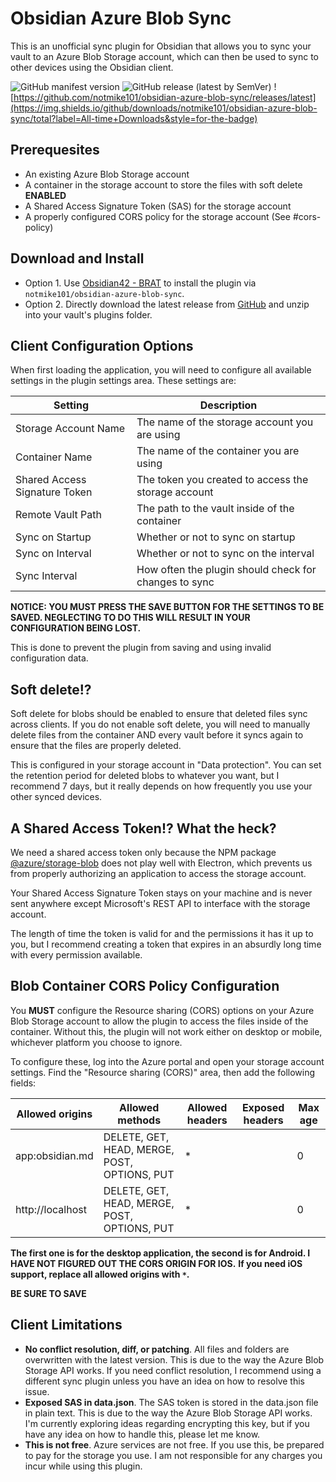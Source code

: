 # Obsidian Azure Blob Sync

This is an unofficial sync plugin for Obsidian that allows you to sync your vault to an Azure Blob Storage account, which can then be used to sync to other devices using the Obsidian client.

![GitHub manifest version](https://img.shields.io/github/manifest-json/v/notmike101/obsidian-azure-blob-sync/main?label=Version&style=for-the-badge) ![GitHub release (latest by SemVer)](https://img.shields.io/github/downloads/notmike101/obsidian-azure-blob-sync/latest/total?label=Downloads&style=for-the-badge) ![https://github.com/notmike101/obsidian-azure-blob-sync/releases/latest](https://img.shields.io/github/downloads/notmike101/obsidian-azure-blob-sync/total?label=All-time+Downloads&style=for-the-badge)

## Prerequesites

* An existing Azure Blob Storage account
* A container in the storage account to store the files with soft delete **ENABLED**
* A Shared Access Signature Token (SAS) for the storage account
* A properly configured CORS policy for the storage account (See #cors-policy)

## Download and Install

* Option 1. Use [Obsidian42 - BRAT](https://github.com/TfTHacker/obsidian42-brat) to install the plugin via `notmike101/obsidian-azure-blob-sync`.
* Option 2. Directly download the latest release from [GitHub](https://github.com/notmike101/obsidian-azure-blob-sync/releases/latest) and unzip into your vault's plugins folder.

## Client Configuration Options

When first loading the application, you will need to configure all available settings in the plugin settings area. These settings are:

| Setting | Description |
| ------- | ----------- |
| Storage Account Name | The name of the storage account you are using |
| Container Name | The name of the container you are using |
| Shared Access Signature Token | The token you created to access the storage account |
| Remote Vault Path | The path to the vault inside of the container |
| Sync on Startup | Whether or not to sync on startup |
| Sync on Interval | Whether or not to sync on the interval |
| Sync Interval | How often the plugin should check for changes to sync |

**NOTICE: YOU MUST PRESS THE SAVE BUTTON FOR THE SETTINGS TO BE SAVED. NEGLECTING TO DO THIS WILL RESULT IN YOUR CONFIGURATION BEING LOST.**

This is done to prevent the plugin from saving and using invalid configuration data.

## Soft delete!?

Soft delete for blobs should be enabled to ensure that deleted files sync across clients. If you do not enable soft delete, you will need to manually delete files from the container AND every vault before it syncs again to ensure that the files are properly deleted.

This is configured in your storage account in "Data protection". You can set the retention period for deleted blobs to whatever you want, but I recommend 7 days, but it really depends on how frequently you use your other synced devices.

## A Shared Access Token!? What the heck?

We need a shared access token only because the NPM package [@azure/storage-blob](https://www.npmjs.com/package/@azure/storage-blob) does not play well with Electron, which prevents us from properly authorizing an application to access the storage account.

Your Shared Access Signature Token stays on your machine and is never sent anywhere except Microsoft's REST API to interface with the storage account.

The length of time the token is valid for and the permissions it has it up to you, but I recommend creating a token that expires in an absurdly long time with every permission available.


## Blob Container CORS Policy Configuration

You **MUST** configure the Resource sharing (CORS) options on your Azure Blob Storage account to allow the plugin to access the files inside of the container. Without this, the plugin will not work either on desktop or mobile, whichever platform you choose to ignore.

To configure these, log into the Azure portal and open your storage account settings. Find the "Resource sharing (CORS)" area, then add the following fields:

| Allowed origins  | Allowed methods | Allowed headers | Exposed headers | Max age |
| ---------------- | --------------- | --------------- | -------------- | ------- |
| app:obsidian.md  | DELETE, GET, HEAD, MERGE, POST, OPTIONS, PUT | * | | 0 |
| http<no-link>://localhost | DELETE, GET, HEAD, MERGE, POST, OPTIONS, PUT | * | | 0 |

**The first one is for the desktop application, the second is for Android. I HAVE NOT FIGURED OUT THE CORS ORIGIN FOR IOS.**
**If you need iOS support, replace all allowed origins with `*`.**

**BE SURE TO SAVE**

## Client Limitations

* **No conflict resolution, diff, or patching**. All files and folders are overwritten with the latest version. This is due to the way the Azure Blob Storage API works. If you need conflict resolution, I recommend using a different sync plugin unless you have an idea on how to resolve this issue.
* **Exposed SAS in data.json**. The SAS token is stored in the data.json file in plain text. This is due to the way the Azure Blob Storage API works. I'm currently exploring ideas regarding encrypting this key, but if you have any idea on how to handle this, please let me know.
* **This is not free**. Azure services are not free. If you use this, be prepared to pay for the storage you use. I am not responsible for any charges you incur while using this plugin.
